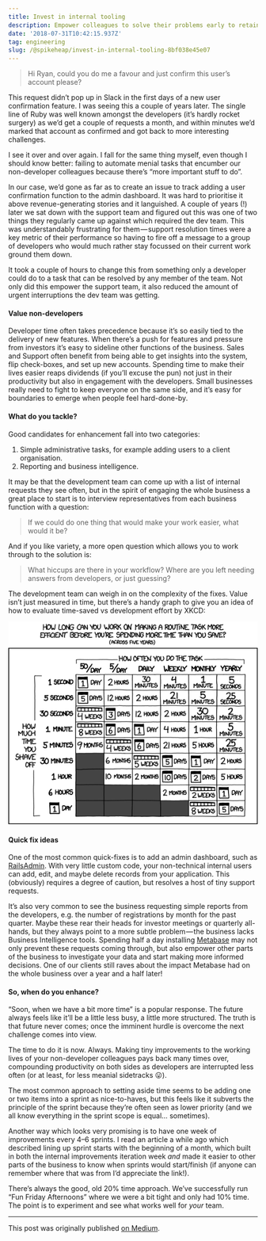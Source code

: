 ```yaml
---
title: Invest in internal tooling
description: Empower colleagues to solve their problems early to retain your development velocity
date: '2018-07-31T10:42:15.937Z'
tag: engineering
slug: /@spikeheap/invest-in-internal-tooling-8bf038e45e07
---
```


> Hi Ryan, could you do me a favour and just confirm this user’s account please?

This request didn’t pop up in Slack in the first days of a new user confirmation feature. I was seeing this a couple of years later. The single line of Ruby was well known amongst the developers (it’s hardly rocket surgery) as we’d get a couple of requests a month, and within minutes we’d marked that account as confirmed and got back to more interesting challenges.

I see it over and over again. I fall for the same thing myself, even though I should know better: failing to automate menial tasks that encumber our non-developer colleagues because there’s “more important stuff to do”.

In our case, we’d gone as far as to create an issue to track adding a user confirmation function to the admin dashboard. It was hard to prioritise it above revenue-generating stories and it languished. A couple of years (!) later we sat down with the support team and figured out this was one of two things they regularly came up against which required the dev team. This was understandably frustrating for them — support resolution times were a key metric of their performance so having to fire off a message to a group of developers who would much rather stay focussed on their current work ground them down.

It took a couple of hours to change this from something only a developer could do to a task that can be resolved by any member of the team. Not only did this empower the support team, it also reduced the amount of urgent interruptions the dev team was getting.

#### Value non-developers

Developer time often takes precedence because it’s so easily tied to the delivery of new features. When there’s a push for features and pressure from investors it’s easy to sideline other functions of the business. Sales and Support often benefit from being able to get insights into the system, flip check-boxes, and set up new accounts. Spending time to make their lives easier reaps dividends (if you’ll excuse the pun) not just in their productivity but also in engagement with the developers. Small businesses really need to fight to keep everyone on the same side, and it’s easy for boundaries to emerge when people feel hard-done-by.

#### What do you tackle?

Good candidates for enhancement fall into two categories:

1.  Simple administrative tasks, for example adding users to a client organisation.
2.  Reporting and business intelligence.

It may be that the development team can come up with a list of internal requests they see often, but in the spirit of engaging the whole business a great place to start is to interview representatives from each business function with a question:

> If we could do one thing that would make your work easier, what would it be?

And if you like variety, a more open question which allows you to work through to the solution is:

> What hiccups are there in your workflow? Where are you left needing answers from developers, or just guessing?

The development team can weigh in on the complexity of the fixes. Value isn’t just measured in time, but there’s a handy graph to give you an idea of how to evaluate time-saved vs development effort by XKCD:

![XKCD comic: how long can you work on making a routine task more efficient?](/images/2018-07-31_Invest-in-internal-tooling_xkcd.png)

#### Quick fix ideas

One of the most common quick-fixes is to add an admin dashboard, such as [RailsAdmin](https://github.com/sferik/rails_admin). With very little custom code, your non-technical internal users can add, edit, and maybe delete records from your application. This (obviously) requires a degree of caution, but resolves a host of tiny support requests.

It’s also very common to see the business requesting simple reports from the developers, e.g. the number of registrations by month for the past quarter. Maybe these rear their heads for investor meetings or quarterly all-hands, but they always point to a more subtle problem — the business lacks Business Intelligence tools. Spending half a day installing [Metabase](https://www.metabase.com) may not only prevent these requests coming through, but also empower other parts of the business to investigate your data and start making more informed decisions. One of our clients still raves about the impact Metabase had on the whole business over a year and a half later!

#### So, when do you enhance?

“Soon, when we have a bit more time” is a popular response. The future always feels like it’ll be a little less busy, a little more structured. The truth is that future never comes; once the imminent hurdle is overcome the next challenge comes into view.

The time to do it is now. Always. Making tiny improvements to the working lives of your non-developer colleagues pays back many times over, compounding productivity on both sides as developers are interrupted less often (or at least, for less meanial sidetracks 😛).

The most common approach to setting aside time seems to be adding one or two items into a sprint as nice-to-haves, but this feels like it subverts the principle of the sprint because they’re often seen as lower priority (and we all know everything in the sprint scope is equal… sometimes).

Another way which looks very promising is to have one week of improvements every 4–6 sprints. I read an article a while ago which described lining up sprint starts with the beginning of a month, which built in both the internal improvements iteration week _and_ made it easier to other parts of the business to know when sprints would start/finish (if anyone can remember where that was from I’d appreciate the link!).

There’s always the good, old 20% time approach. We’ve successfully run “Fun Friday Afternoons” where we were a bit tight and only had 10% time. The point is to experiment and see what works well for _your_ team.

---
This post was originally published [on Medium](https://medium.com/honest-focus/invest-in-internal-tooling-8bf038e45e07).
